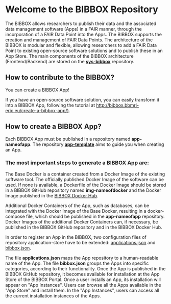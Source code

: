 # Welcome to the BIBBOX Repository

The BIBBOX allows researchers to publish their data and the associated data management software (Apps) in a FAIR manner, through the incorporation of a FAIR Data Point into the Apps. 
The BIBBOX supports the creation and management of FAIR Data Points. The architecture of the BIBBOX is modular and flexible, allowing researchers to add a FAIR Data Point to existing open-source software solutions and to publish these in an App Store. The main components of the BIBBOX architecture (Frontend/Backend) are stored on the [**sys-bibbox**](https://github.com/bibbox/sys-bibbox) repository.


## How to contribute to the BIBBOX?

You can create a BIBBOX App! 

If you have an open-source software solution, you can easily transform it into a BIBBOX App, following the tutorial at [http://bibbox.bbmri-eric.eu/create-a-bibbox-app/)](http://bibbox.bbmri-eric.eu/create-a-bibbox-app/).


## How to create a BIBBOX App?

Each BIBBOX App must be published in a repository named **app-nameofapp**. The repository [**app-template**](https://github.com/bibbox/app-template) aims to guide you when creating an App. 

### The most important steps to generate a BIBBOX App are:

The Base Docker is a container created from a Docker Image of the existing software tool. The officially published Docker Image of the software can be used. If none is available, a Dockerfile of the Docker Image should be stored in a BIBBOX GitHub repository named **img-nameofdocker** and the Docker Image published in the [BIBBOX Docker Hub](https://hub.docker.com/u/bibbox/).



Additional Docker Containers of the App, such as databases, can be integrated with the Docker Image of the Base Docker, resulting in a docker-compose file, which should be published in the **app-nameofapp** repository. 
Docker Images of the additional Docker Containers can, if necessary, be published in the BIBBOX GitHub repository and in the BIBBOX Docker Hub.

In order to register an App in the BIBBOX, two configuration files of repository application-store have to be extended:  [applications.json](https://github.com/bibbox/application-store/blob/master/applications.json)  and [bibbox.json](https://github.com/bibbox/application-store/blob/master/bibbox.json).

The file **applications.json** maps the  App repository to a human-readable name of the App. The file **bibbox.json** groups the Apps into specific categories, according to their functionality. 
Once the App is published in the BIBBOX GitHub repository, it becomes available for installation at the App Store of the BIBBOX Portal. Once a user installs an App, its installation will appear on "App Instances". Users can browse all the Apps available in the "App Store" and install them.  In the "App Instances", users can access all the current installation instances of the Apps.




